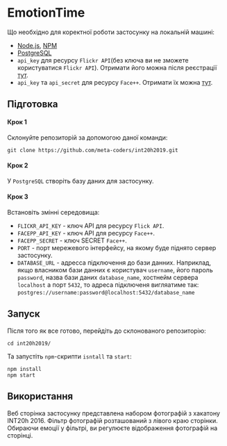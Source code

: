 # EmotionTime

Що необхідно для коректної роботи застосунку на локальній машині:

- [Node.js](https://nodejs.org/en/), [NPM](https://www.npmjs.com/)
- [PostgreSQL](https://www.postgresql.org/)
- `api_key` для ресурсу `Flickr API`(без ключа ви не зможете користуватися `Flickr API`). 
Отримати його можна після реєстрації [тут](https://www.flickr.com/services/api/keys/).
- `api_key` та `api_secret` для ресурсу `Face++`. Отримати їх можна [тут](https://console.faceplusplus.com/app/apikey/create).

## Підготовка

#### Крок 1

Склонуйте репозиторій за допомогою даної команди:
```
git clone https://github.com/meta-coders/int20h2019.git
```

#### Крок 2

У `PostgreSQL` створіть базу даних для застосунку. 

#### Крок 3

Встановіть змінні середовища:

- `FLICKR_API_KEY` - ключ API для ресурсу `Flick API`.
- `FACEPP_API_KEY` - ключ API для ресурсу `Face++`.
- `FACEPP_SECRET` - ключ SECRET `Face++`.
- `PORT` - порт мережевого інтерфейсу, на якому буде піднято сервер застосунку. 
- `DATABASE_URL` - адресса підключення до бази данних. Наприклад, якщо власником 
бази данних є користувач `username`, його пароль `password`, назва бази даних `database_name`,
хостнейм сервера `localhost` а порт `5432`, то адреса підключеня вигляатиме так:
`postgres://username:password@localhost:5432/database_name`

## Запуск

Після того як все готово, перейдіть до склонованого репозиторію:
```
cd int20h2019/
```

Та запустіть `npm`-скрипти `isntall` та `start`:
```
npm install
npm start
```

## Використання

Веб сторінка застосунку представлена набором фотографій з хакатону INT20h 2016. 
Фільтр фотографій розташований з лівого краю сторінки. Обираючи емоції у фільтрі, 
ви регулюєте відображення фотографій на сторінці.    

